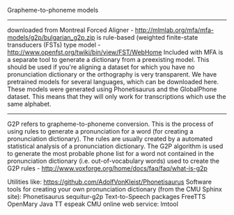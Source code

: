 Grapheme-to-phoneme models
_____________
downloaded from Montreal Forced Aligner - http://mlmlab.org/mfa/mfa-models/g2p/bulgarian_g2p.zip is rule-based (weighted finite-state transducers (FSTs) type model - http://www.openfst.org/twiki/bin/view/FST/WebHome
Included with MFA is a separate tool to generate a dictionary from a preexisting model. This should be used if you're aligning a dataset for which you have no pronunciation dictionary or the orthography is very transparent. We have pretrained models for several languages, which can be downloaded here. These models were generated using Phonetisaurus and the GlobalPhone dataset. This means that they will only work for transcriptions which use the same alphabet.

______
G2P refers to grapheme-to-phoneme conversion.  This is the process of using rules to generate a pronunciation for a word (for creating a pronunciation dictionary).  The rules are usually created by a automated statistical analysis of a pronunciation dictionary. The G2P algorithm is used to generate the most probable phone list for a word not contained in the pronunciation dictionary (i.e. out-of-vocabulary words) used to create the G2P rules - http://www.voxforge.org/home/docs/faq/faq/what-is-g2p

Utilities like: https://github.com/AdolfVonKleist/Phonetisaurus
Software tools for creating your own pronunciation dictionary (from the CMU Sphinx site):
Phonetisaurus
sequitur-g2p
Text-to-Speech packages
FreeTTS
OpenMary Java TT
espeak
CMU online web service: lmtool

